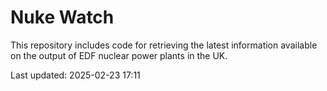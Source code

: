 # Nuke Watch

This repository includes code for retrieving the latest information available on the output of EDF nuclear power plants in the UK.

Last updated: 2025-02-23 17:11
